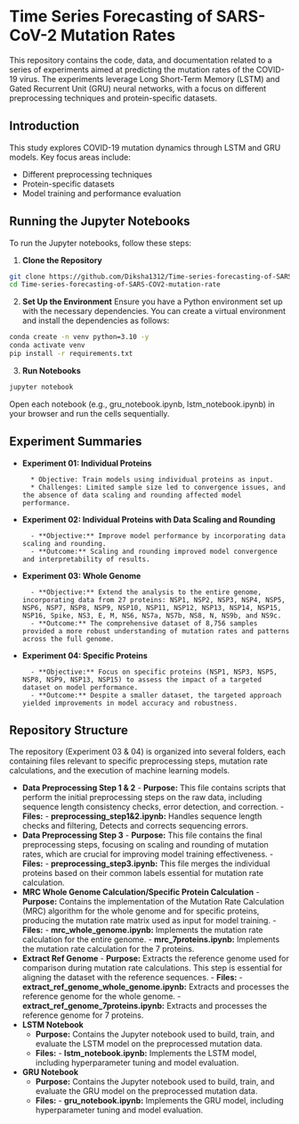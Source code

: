 # Time Series Forecasting of SARS-CoV-2 Mutation Rates
This repository contains the code, data, and documentation related to a series of experiments aimed at predicting the mutation rates of the COVID-19 virus. The experiments leverage Long Short-Term Memory (LSTM) and Gated Recurrent Unit (GRU) neural networks, with a focus on different preprocessing techniques and protein-specific datasets.

## Introduction

This study explores COVID-19 mutation dynamics through LSTM and GRU models. Key focus areas include:

- Different preprocessing techniques
- Protein-specific datasets
- Model training and performance evaluation

## Running the Jupyter Notebooks
To run the Jupyter notebooks, follow these steps:
1. **Clone the Repository**
```bash
git clone https://github.com/Diksha1312/Time-series-forecasting-of-SARS-COV2-mutation-rates.git
cd Time-series-forecasting-of-SARS-COV2-mutation-rate
```
2. **Set Up the Environment**
Ensure you have a Python environment set up with the necessary dependencies. You can create a virtual environment and install the dependencies as follows:
```bash
conda create -n venv python=3.10 -y
conda activate venv
pip install -r requirements.txt
```
3. **Run Notebooks**
```bash
jupyter notebook
```
Open each notebook (e.g., gru_notebook.ipynb, lstm_notebook.ipynb) in your browser and run the cells sequentially.

## Experiment Summaries
- **Experiment 01: Individual Proteins**

        * Objective: Train models using individual proteins as input.
        * Challenges: Limited sample size led to convergence issues, and the absence of data scaling and rounding affected model performance.

- **Experiment 02: Individual Proteins with Data Scaling and Rounding**
  
        - **Objective:** Improve model performance by incorporating data scaling and rounding.
        - **Outcome:** Scaling and rounding improved model convergence and interpretability of results.

- **Experiment 03: Whole Genome**
  
        - **Objective:** Extend the analysis to the entire genome, incorporating data from 27 proteins: NSP1, NSP2, NSP3, NSP4, NSP5, NSP6, NSP7, NSP8, NSP9, NSP10, NSP11, NSP12, NSP13, NSP14, NSP15, NSP16, Spike, NS3, E, M, NS6, NS7a, NS7b, NS8, N, NS9b, and NS9c.
        - **Outcome:** The comprehensive dataset of 8,756 samples provided a more robust understanding of mutation rates and patterns across the full genome.

- **Experiment 04: Specific Proteins**
  
        - **Objective:** Focus on specific proteins (NSP1, NSP3, NSP5, NSP8, NSP9, NSP13, NSP15) to assess the impact of a targeted dataset on model performance.
        - **Outcome:** Despite a smaller dataset, the targeted approach yielded improvements in model accuracy and robustness.

## Repository Structure

The repository (Experiment 03 & 04) is organized into several folders, each containing files relevant to specific preprocessing steps, mutation rate calculations, and the execution of machine learning models.

- **Data Preprocessing Step 1 & 2**
      - **Purpose:** This file contains scripts that perform the initial preprocessing steps on the raw data, including sequence length consistency checks, error detection, and correction.
      - **Files:**
          - **preprocessing_step1&2.ipynb:** Handles sequence length checks and filtering, Detects and corrects sequencing errors.
- **Data Preprocessing Step 3**
      - **Purpose:** This file contains the final preprocessing steps, focusing on scaling and rounding of mutation rates, which are crucial for improving model training effectiveness.
      - **Files:**
          - **preprocessing_step3.ipynb:** This file merges the individual proteins based on their common labels essential for mutation rate calculation.
- **MRC Whole Genome Calculation/Specific Protein Calculation**
      - **Purpose:** Contains the implementation of the Mutation Rate Calculation (MRC) algorithm for the whole genome and for specific proteins, producing the mutation rate matrix used as input for model training.
      - **Files:**
          - **mrc_whole_genome.ipynb:** Implements the mutation rate calculation for the entire genome.
          - **mrc_7proteins.ipynb:** Implements the mutation rate calculation for the 7 proteins.
- **Extract Ref Genome**
      - **Purpose:** Extracts the reference genome used for comparison during mutation rate calculations. This step is essential for aligning the dataset with the reference sequences.
      - **Files:**
          - **extract_ref_genome_whole_genome.ipynb:** Extracts and processes the reference genome for the whole genome.
          - **extract_ref_genome_7proteins.ipynb:** Extracts and processes the reference genome for 7 proteins.
- **LSTM Notebook**
    - **Purpose:** Contains the Jupyter notebook used to build, train, and evaluate the LSTM model on the preprocessed mutation data.
    - **Files:**
          - **lstm_notebook.ipynb:** Implements the LSTM model, including hyperparameter tuning and model evaluation.
- **GRU Notebook**
    - **Purpose:** Contains the Jupyter notebook used to build, train, and evaluate the GRU model on the preprocessed mutation data.
    - **Files:**
          - **gru_notebook.ipynb:** Implements the GRU model, including hyperparameter tuning and model evaluation.


